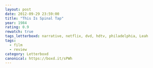 ```yaml
---
layout: post 
date: 2012-09-29 23:59:00
title: "This Is Spinal Tap"
year: 1984
rating: 0.9
rewatch: true
tags_letterboxd: narrative, netflix, dvd, hdtv, philadelphia, Leah
tags:
  - film
  - review
category: Letterboxd
canonical: https://boxd.it/sPWh
---
```

